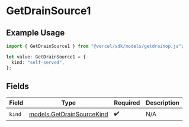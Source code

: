 # GetDrainSource1

## Example Usage

```typescript
import { GetDrainSource1 } from "@vercel/sdk/models/getdrainop.js";

let value: GetDrainSource1 = {
  kind: "self-served",
};
```

## Fields

| Field                                                        | Type                                                         | Required                                                     | Description                                                  |
| ------------------------------------------------------------ | ------------------------------------------------------------ | ------------------------------------------------------------ | ------------------------------------------------------------ |
| `kind`                                                       | [models.GetDrainSourceKind](../models/getdrainsourcekind.md) | :heavy_check_mark:                                           | N/A                                                          |